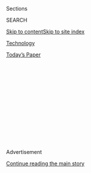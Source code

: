 <div id="app">

<div>

<div>

<div>

<div class="NYTAppHideMasthead css-1q2w90k e1suatyy0">

<div class="section css-ui9rw0 e1suatyy2">

<div class="css-eph4ug er09x8g0">

<div class="css-6n7j50">

</div>

<span class="css-1dv1kvn">Sections</span>

<div class="css-10488qs">

<span class="css-1dv1kvn">SEARCH</span>

</div>

[Skip to content](#site-content)[Skip to site index](#site-index)

</div>

<div id="masthead-section-label" class="css-1wr3we4 eaxe0e00">

[Technology](https://www.nytimes.com/section/technology)

</div>

<div class="css-10698na e1huz5gh0">

</div>

</div>

<div id="masthead-bar-one" class="section hasLinks css-15hmgas e1csuq9d3">

<div class="css-uqyvli e1csuq9d0">

</div>

<div class="css-1uqjmks e1csuq9d1">

</div>

<div class="css-9e9ivx">

[](https://myaccount.nytimes.com/auth/login?response_type=cookie&client_id=vi)

</div>

<div class="css-1bvtpon e1csuq9d2">

[Today’s Paper](https://www.nytimes.com/section/todayspaper)

</div>

</div>

</div>

</div>

<div data-aria-hidden="false">

<div id="site-content" role="main">

<div>

<div class="css-1aor85t" style="opacity:0.000000001;z-index:-1;visibility:hidden">

<div class="css-1hqnpie">

<div class="css-epjblv">

<span class="css-17xtcya">[Technology](/section/technology)</span><span class="css-x15j1o">|</span><span class="css-fwqvlz">A
Fake Zuckerberg Video Challenges Facebook’s Rules</span>

</div>

<div class="css-k008qs">

<div class="css-1iwv8en">

<span class="css-18z7m18"></span>

<div>

</div>

</div>

<span class="css-1n6z4y">https://nyti.ms/2IEy0yn</span>

<div class="css-1705lsu">

<div class="css-4xjgmj">

<div class="css-4skfbu" role="toolbar" data-aria-label="Social Media Share buttons, Save button, and Comments Panel with current comment count" data-testid="share-tools">

  - 
  - 
  - 
  - 
    
    <div class="css-6n7j50">
    
    </div>

  - 

</div>

</div>

</div>

</div>

</div>

</div>

<div id="NYT_TOP_BANNER_REGION" class="css-13pd83m">

</div>

<div id="top-wrapper" class="css-1sy8kpn">

<div id="top-slug" class="css-l9onyx">

Advertisement

</div>

[Continue reading the main story](#after-top)

<div class="ad top-wrapper" style="text-align:center;height:100%;display:block;min-height:250px">

<div id="top" class="place-ad" data-position="top" data-size-key="top">

</div>

</div>

<div id="after-top">

</div>

</div>

<div id="sponsor-wrapper" class="css-1hyfx7x">

<div id="sponsor-slug" class="css-19vbshk">

Supported by

</div>

[Continue reading the main story](#after-sponsor)

<div id="sponsor" class="ad sponsor-wrapper" style="text-align:center;height:100%;display:block">

</div>

<div id="after-sponsor">

</div>

</div>

<div class="css-1vkm6nb ehdk2mb0">

# A Fake Zuckerberg Video Challenges Facebook’s Rules

</div>

<div class="css-xt80pu e12qa4dv0">

<div class="css-18e8msd">

<div class="css-vp77d3 epjyd6m0">

<div class="css-1baulvz">

By [<span class="css-1baulvz last-byline" itemprop="name">Cade
Metz</span>](https://www.nytimes.com/by/cade-metz)

</div>

</div>

  - June 11, 2019

  - 
    
    <div class="css-4xjgmj">
    
    <div class="css-d8bdto" role="toolbar" data-aria-label="Social Media Share buttons, Save button, and Comments Panel with current comment count" data-testid="share-tools">
    
      - 
      - 
      - 
      - 
        
        <div class="css-6n7j50">
        
        </div>
    
      - 
    
    </div>
    
    </div>

</div>

</div>

<div class="section meteredContent css-1r7ky0e" name="articleBody" itemprop="articleBody">

<div class="css-1fanzo5 StoryBodyCompanionColumn">

<div class="css-53u6y8">

SAN FRANCISCO — Two weeks ago, Facebook declined to remove a doctored
video in which the speaker of the House, Nancy Pelosi, seemed to
drunkenly slur her speech. Over the weekend, two British artists
released a doctored video of Facebook’s chief executive, Mark
Zuckerberg, as a sly comment on the spread of false information online.

Posted to the Facebook-owned social network Instagram, the video shows
[Mr. Zuckerberg speaking
directly](https://www.instagram.com/p/ByaVigGFP2U/?utm_source=ig_embed&utm_campaign=embed_video_watch_again)
into the camera, boasting of nefarious motives behind his online empire.

“Imagine this for a second: one man, with total control of billions of
people’s stolen data, all their secrets, their lives, their futures,” he
appears to say. “I owe it all to Spectre. Spectre showed me that whoever
controls the data controls the future.”

The video is easily recognizable as a fake, in part because the voice
paired with the image sounds only marginally like Mr. Zuckerberg. And
Spectre is a reference to a fictional, evil organization in James Bond
lore. But it serves both as a piece of digital commentary and as a test
of the way Facebook handles the spread of false information on its
social network.

</div>

</div>

<div class="css-1fanzo5 StoryBodyCompanionColumn">

<div class="css-53u6y8">

*\[Get the* [*Bits
newsletter*](https://www.nytimes.com/newsletters/signup/TU) *for the
latest from Silicon Valley and the technology industry.\]*

The two artists behind the video, Bill Posters and Daniel Howe, did not
immediately respond to requests for comment Tuesday evening. Nor did
Canny AI, an Israeli advertising start-up that helped create the video.

</div>

</div>

<div class="css-79elbk" data-testid="photoviewer-wrapper">

<div class="css-z3e15g" data-testid="photoviewer-wrapper-hidden">

</div>

<div class="css-1a48zt4 ehw59r15" data-testid="photoviewer-children">

![<span class="css-16f3y1r e13ogyst0" data-aria-hidden="true">A fake
video of Mark Zuckerberg made the executive appear as though he was
boasting about his plans to control the
future.</span>](https://static01.nyt.com/images/2019/06/11/business/11zuckerberg2/11zuckerberg2-articleLarge.jpg?quality=75&auto=webp&disable=upscale)

</div>

</div>

<div class="css-1fanzo5 StoryBodyCompanionColumn">

<div class="css-53u6y8">

A spokeswoman for Instagram said the fake video of Mr. Zuckerberg would
receive the same treatment as the fake video of Ms. Pelosi and other
misinformation.

“If third-party fact checkers mark it as false, we will filter it from
Instagram’s recommendation surfaces like Explore and hashtag pages,”
said Stephanie Otway, a spokeswoman for the company.

The website Vice.com [reported on the
video](https://www.vice.com/en_us/article/ywyxex/deepfake-of-mark-zuckerberg-facebook-fake-video-policy)
earlier on Tuesday.

Facebook has been [under
pressure](https://www.nytimes.com/2019/05/17/technology/facebook-ai-schroepfer.html)
to deal with the steady stream of false and misleading content on its
social network. Late last month, the video of Ms. Pelosi was shared
millions of times across Facebook and other services.

</div>

</div>

<div class="css-1fanzo5 StoryBodyCompanionColumn">

<div class="css-53u6y8">

After many urged Facebook to remove the video, it declined to do so,
saying the video did not violate its policies, which also allow people
to freely express themselves online. Twitter said something similar,
while YouTube, owned by Google, removed the video.

Mr. Zuckerberg and other Facebook officials have said that artificial
intelligence technology will ultimately allow the company to control the
spread of false information, but the doctored video of Ms. Pelosi showed
disagreement among big social media companies on what is worthy of
removal.

The doctored video of Mr. Zuckerberg shows that A.I. technology is also
being used to create disinformation. Researchers are increasingly
concerned that so-called deep-learning technology can be used to create
“deep fake” videos that are hard to distinguish from the real thing.

Canny AI [has said that it can use A.I.
techniques](https://www.fxguide.com/featured/canny-ai-imagine-world-leaders-singing/)
to doctor videos, and once posted a video of world leaders singing John
Lennon’s “Imagine” to show what was possible.

</div>

</div>

</div>

<div>

</div>

<div>

</div>

<div>

</div>

<div>

<div id="bottom-wrapper" class="css-1ede5it">

<div id="bottom-slug" class="css-l9onyx">

Advertisement

</div>

[Continue reading the main story](#after-bottom)

<div id="bottom" class="ad bottom-wrapper" style="text-align:center;height:100%;display:block;min-height:90px">

</div>

<div id="after-bottom">

</div>

</div>

</div>

</div>

</div>

## Site Index

<div>

</div>

## Site Information Navigation

  - [© <span>2020</span> <span>The New York Times
    Company</span>](https://help.nytimes.com/hc/en-us/articles/115014792127-Copyright-notice)

<!-- end list -->

  - [NYTCo](https://www.nytco.com/)
  - [Contact
    Us](https://help.nytimes.com/hc/en-us/articles/115015385887-Contact-Us)
  - [Work with us](https://www.nytco.com/careers/)
  - [Advertise](https://nytmediakit.com/)
  - [T Brand Studio](http://www.tbrandstudio.com/)
  - [Your Ad
    Choices](https://www.nytimes.com/privacy/cookie-policy#how-do-i-manage-trackers)
  - [Privacy](https://www.nytimes.com/privacy)
  - [Terms of
    Service](https://help.nytimes.com/hc/en-us/articles/115014893428-Terms-of-service)
  - [Terms of
    Sale](https://help.nytimes.com/hc/en-us/articles/115014893968-Terms-of-sale)
  - [Site Map](https://spiderbites.nytimes.com)
  - [Help](https://help.nytimes.com/hc/en-us)
  - [Subscriptions](https://www.nytimes.com/subscription?campaignId=37WXW)

</div>

</div>

</div>

</div>
